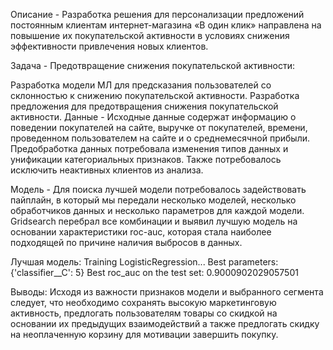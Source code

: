 Описание - Разработка решения для персонализации предложений постоянным клиентам интернет-магазина «В один клик» направлена на повышение их покупательской активности в условиях снижения эффективности привлечения новых клиентов.

Задача - Предотвращение снижения покупательской активности:

Разработка модели МЛ для предсказания пользователей со склонностью к снижению покупательской активности.
Разработка предложения для предотвращения снижения покупательской активности.
Данные - Исходные данные содержат информацию о поведении покупателей на сайте, выручке от покупателей, времени, проведенном пользователем на сайте и о среднемесячной прибыли. Предобработка данных потребовала изменения типов данных и унификации категориальных признаков. Также потребовалось исключить неактивных клиентов из анализа.

Модель - Для поиска лучшей модели потребовалось задействовать пайплайн, в который мы передали несколько моделей, несколько обработчиков данных и несколько параметров для каждой модели. Gridsearch перебрал все комбинации и выявил лучшую модель на основании характеристики roc-auc, которая стала наиболее подходящей по причине наличия выбросов в данных.

Лучшая модель: Training LogisticRegression... Best parameters: {'classifier__C': 5} Best roc_auc on the test set: 0.9000902029057501

Выводы: Исходя из важности признаков модели и выбранного сегмента следует, что необходимо сохранять высокую маркетинговую активность, предлогать пользователям товары со скидкой на основании их предыдущих взаимодействий а также предлогать скидку на неоплаченную корзину для мотивации завершить покупку.

​